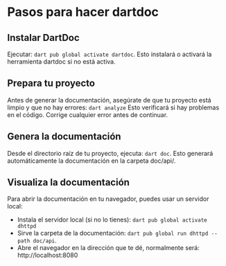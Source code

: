# Pasos para hacer dartdoc

## Instalar DartDoc
Ejecutar: `dart pub global activate dartdoc`.
Esto instalará o activará la herramienta dartdoc si no está activa.

## Prepara tu proyecto
Antes de generar la documentación, asegúrate de que tu proyecto está limpio y que no hay errores: `dart analyze`
Esto verificará si hay problemas en el código. Corrige cualquier error antes de continuar.

## Genera la documentación
Desde el directorio raíz de tu proyecto, ejecuta: `dart doc`.
Esto generará automáticamente la documentación en la carpeta doc/api/.

## Visualiza la documentación
Para abrir la documentación en tu navegador, puedes usar un servidor local:

- Instala el servidor local (si no lo tienes): `dart pub global activate dhttpd`
- Sirve la carpeta de la documentación: `dart pub global run dhttpd --path doc/api`.
- Abre el navegador en la dirección que te dé, normalmente será: http://localhost:8080